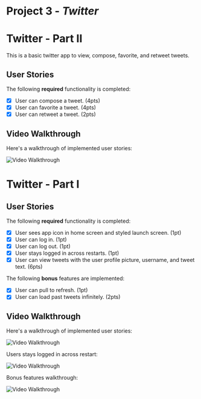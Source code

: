 # Project 3 - *Twitter*

# Twitter - Part II

This is a basic twitter app to view, compose, favorite, and retweet tweets.

## User Stories

The following **required** functionality is completed:

- [x] User can compose a tweet. (4pts)
- [x] User can favorite a tweet. (4pts)
- [x] User can retweet a tweet. (2pts)

## Video Walkthrough

Here's a walkthrough of implemented user stories:

<img src='http://g.recordit.co/rUyx7d7YL5.gif' title='Video Walkthrough Part II' width='' alt='Video Walkthrough' />

# Twitter - Part I


## User Stories

The following **required** functionality is completed:

- [x] User sees app icon in home screen and styled launch screen. (1pt)
- [x] User can log in. (1pt)
- [x] User can log out. (1pt)
- [x] User stays logged in across restarts. (1pt)
- [x] User can view tweets with the user profile picture, username, and tweet text. (6pts)

The following **bonus** features are implemented:

- [x] User can pull to refresh. (1pt)
- [x] User can load past tweets infinitely. (2pts)

## Video Walkthrough

Here's a walkthrough of implemented user stories:

<img src='http://g.recordit.co/viHnZ3J3Lf.gif' title='Video Walkthrough' width='' alt='Video Walkthrough' />

Users stays logged in across restart:

<img src='http://g.recordit.co/q3zSHt14or.gif' title='Video Walkthrough' width='' alt='Video Walkthrough' />

Bonus features walkthrough:

<img src='http://g.recordit.co/jZsVHpZzIt.gif' title='Bonus Video Walkthrough' width='' alt='Video Walkthrough' />

